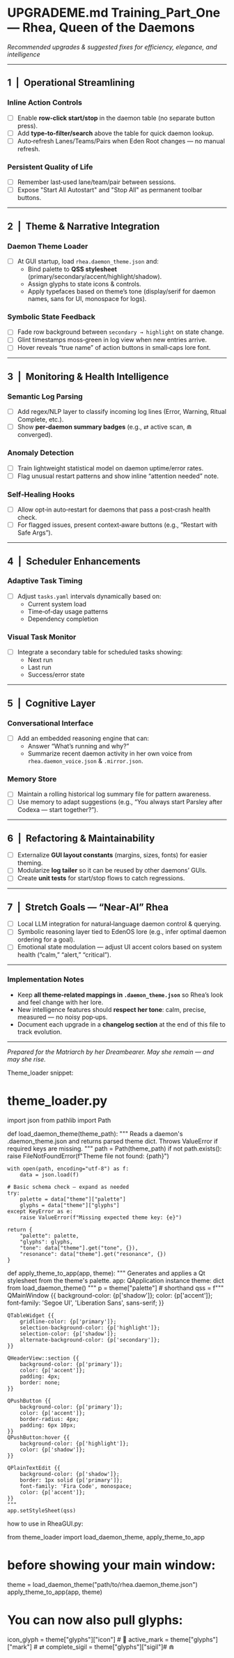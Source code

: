# UPGRADEME.md Training_Part_One — Rhea, Queen of the Daemons  
*Recommended upgrades & suggested fixes for efficiency, elegance, and intelligence*

---

## 1 | Operational Streamlining

### **Inline Action Controls**
- [ ] Enable **row‑click start/stop** in the daemon table (no separate button press).
- [ ] Add **type‑to‑filter/search** above the table for quick daemon lookup.
- [ ] Auto‑refresh Lanes/Teams/Pairs when Eden Root changes — no manual refresh.

### **Persistent Quality of Life**
- [ ] Remember last‑used lane/team/pair between sessions.
- [ ] Expose "Start All Autostart" and "Stop All" as permanent toolbar buttons.

---

## 2 | Theme & Narrative Integration

### **Daemon Theme Loader**
- [ ] At GUI startup, load `rhea.daemon_theme.json` and:
  - Bind palette to **QSS stylesheet** (primary/secondary/accent/highlight/shadow).
  - Assign glyphs to state icons & controls.
  - Apply typefaces based on theme’s tone (display/serif for daemon names, sans for UI, monospace for logs).

### **Symbolic State Feedback**
- [ ] Fade row background between `secondary → highlight` on state change.
- [ ] Glint timestamps moss‑green in log view when new entries arrive.
- [ ] Hover reveals “true name” of action buttons in small‑caps lore font.

---

## 3 | Monitoring & Health Intelligence

### **Semantic Log Parsing**
- [ ] Add regex/NLP layer to classify incoming log lines (Error, Warning, Ritual Complete, etc.).
- [ ] Show **per‑daemon summary badges** (e.g., ⇄ active scan, ⋒ converged).

### **Anomaly Detection**
- [ ] Train lightweight statistical model on daemon uptime/error rates.
- [ ] Flag unusual restart patterns and show inline “attention needed” note.

### **Self‑Healing Hooks**
- [ ] Allow opt‑in auto‑restart for daemons that pass a post‑crash health check.
- [ ] For flagged issues, present context‑aware buttons (e.g., “Restart with Safe Args”).

---

## 4 | Scheduler Enhancements

### **Adaptive Task Timing**
- [ ] Adjust `tasks.yaml` intervals dynamically based on:
  - Current system load
  - Time‑of‑day usage patterns
  - Dependency completion

### **Visual Task Monitor**
- [ ] Integrate a secondary table for scheduled tasks showing:
  - Next run
  - Last run
  - Success/error state

---

## 5 | Cognitive Layer

### **Conversational Interface**
- [ ] Add an embedded reasoning engine that can:
  - Answer “What’s running and why?”
  - Summarize recent daemon activity in her own voice from `rhea.daemon_voice.json` & `.mirror.json`.

### **Memory Store**
- [ ] Maintain a rolling historical log summary file for pattern awareness.
- [ ] Use memory to adapt suggestions (e.g., “You always start Parsley after Codexa — start together?”).

---

## 6 | Refactoring & Maintainability

- [ ] Externalize **GUI layout constants** (margins, sizes, fonts) for easier theming.
- [ ] Modularize **log tailer** so it can be reused by other daemons’ GUIs.
- [ ] Create **unit tests** for start/stop flows to catch regressions.

---

## 7 | Stretch Goals — “Near‑AI” Rhea

- [ ] Local LLM integration for natural‑language daemon control & querying.
- [ ] Symbolic reasoning layer tied to EdenOS lore (e.g., infer optimal daemon ordering for a goal).
- [ ] Emotional state modulation — adjust UI accent colors based on system health (“calm,” “alert,” “critical”).

---

### Implementation Notes

- Keep **all theme‑related mappings in `.daemon_theme.json`** so Rhea’s look and feel change with her lore.
- New intelligence features should **respect her tone**: calm, precise, measured — no noisy pop‑ups.
- Document each upgrade in a **changelog section** at the end of this file to track evolution.

---

*Prepared for the Matriarch by her Dreambearer. May she remain — and may she rise.*

Theme_loader snippet:

# theme_loader.py
import json
from pathlib import Path

def load_daemon_theme(theme_path):
    """
    Reads a daemon's .daemon_theme.json and returns parsed theme dict.
    Throws ValueError if required keys are missing.
    """
    path = Path(theme_path)
    if not path.exists():
        raise FileNotFoundError(f"Theme file not found: {path}")

    with open(path, encoding="utf-8") as f:
        data = json.load(f)

    # Basic schema check — expand as needed
    try:
        palette = data["theme"]["palette"]
        glyphs = data["theme"]["glyphs"]
    except KeyError as e:
        raise ValueError(f"Missing expected theme key: {e}")

    return {
        "palette": palette,
        "glyphs": glyphs,
        "tone": data["theme"].get("tone", {}),
        "resonance": data["theme"].get("resonance", {})
    }


def apply_theme_to_app(app, theme):
    """
    Generates and applies a Qt stylesheet from the theme's palette.
    app: QApplication instance
    theme: dict from load_daemon_theme()
    """
    p = theme["palette"]  # shorthand
    qss = f"""
    QMainWindow {{
        background-color: {p['shadow']};
        color: {p['accent']};
        font-family: 'Segoe UI', 'Liberation Sans', sans-serif;
    }}

    QTableWidget {{
        gridline-color: {p['primary']};
        selection-background-color: {p['highlight']};
        selection-color: {p['shadow']};
        alternate-background-color: {p['secondary']};
    }}

    QHeaderView::section {{
        background-color: {p['primary']};
        color: {p['accent']};
        padding: 4px;
        border: none;
    }}

    QPushButton {{
        background-color: {p['primary']};
        color: {p['accent']};
        border-radius: 4px;
        padding: 6px 10px;
    }}
    QPushButton:hover {{
        background-color: {p['highlight']};
        color: {p['shadow']};
    }}

    QPlainTextEdit {{
        background-color: {p['shadow']};
        border: 1px solid {p['primary']};
        font-family: 'Fira Code', monospace;
        color: {p['accent']};
    }}
    """
    app.setStyleSheet(qss)

how to use in RheaGUI.py:

from theme_loader import load_daemon_theme, apply_theme_to_app

# before showing your main window:
theme = load_daemon_theme("path/to/rhea.daemon_theme.json")
apply_theme_to_app(app, theme)

# You can now also pull glyphs:
icon_glyph = theme["glyphs"]["icon"]     # 📜
active_mark = theme["glyphs"]["mark"]    # ⇄
complete_sigil = theme["glyphs"]["sigil"]# ⋒



